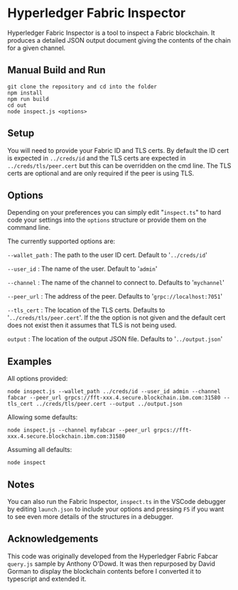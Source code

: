 # Hyperledger Fabric Inspector

Hyperledger Fabric Inspector is a tool to inspect a Fabric blockchain. It produces a detailed JSON output document giving the contents of the chain for a given channel.


## Manual Build and Run

```
git clone the repository and cd into the folder
npm install
npm run build
cd out
node inspect.js <options>
```

## Setup

You will need to provide your Fabric ID and TLS certs. By default the ID cert is expected in
```../creds/id``` and the TLS certs are expected in ```../creds/tls/peer.cert``` but this can be overridden on the cmd line.
The TLS certs are optional and are only required if the peer is using TLS.

## Options
Depending on your preferences you can simply edit "```inspect.ts```" to hard code your settings into the ```options``` structure or provide them on the command line. 

The currently supported options are:

```--wallet_path``` : The path to the user ID cert. Default to '```../creds/id```'

```--user_id``` : The name of the user. Default to '```admin```'

```--channel``` : The name of the channel to connect to. Defaults to '```mychannel```'

```--peer_url``` : The address of the peer. Defaults to '```grpc://localhost:7051```'

```--tls_cert``` : The location of the TLS certs. Defaults to '```../creds/tls/peer.cert```'. If the the option is not given and the default cert does not exist then it assumes that TLS is not being used.

```output``` : The location of the output JSON file. Defaults to '```../output.json```'

## Examples

All options provided:
```
node inspect.js --wallet_path ../creds/id --user_id admin --channel fabcar --peer_url grpcs://fft-xxx.4.secure.blockchain.ibm.com:31580 --tls_cert ../creds/tls/peer.cert --output ../output.json
```

Allowing some defaults:
```
node inspect.js --channel myfabcar --peer_url grpcs://fft-xxx.4.secure.blockchain.ibm.com:31580
```
Assuming all defaults:
```
node inspect
```

## Notes
You can also run the Fabric Inspector, ```inspect.ts``` in the VSCode debugger by editing ```launch.json``` to include your options and pressing ```F5``` if you want to see even more details of the structures in a debugger.

## Acknowledgements
This code was originally developed from the Hyperledger Fabric Fabcar ```query.js``` sample by Anthony O'Dowd. It was then repurposed by David Gorman to display the blockchain contents before I converted it to typescript and extended it.


